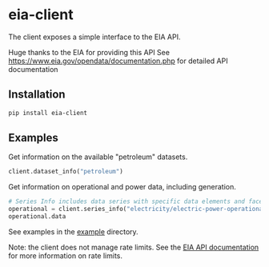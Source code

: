 # eia-client

The client exposes a simple interface to the EIA API.

Huge thanks to the EIA for providing this API
See https://www.eia.gov/opendata/documentation.php for detailed API documentation

## Installation

```bash
pip install eia-client
```

## Examples

Get information on the available "petroleum" datasets.

```python
client.dataset_info("petroleum")
```

Get information on operational and power data, including generation.
```python
# Series Info includes data series with specific data elements and facets
operational = client.series_info("electricity/electric-power-operational-data")
operational.data
```

See examples in the [example](example/example.ipynb) directory.

Note: the client does not manage rate limits. See the [EIA API documentation](https://www.eia.gov/opendata/documentation.php) for more information on rate limits.
